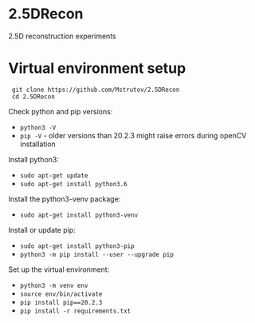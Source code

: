 # 2.5DRecon
2.5D reconstruction experiments

# Virtual environment setup
```
 git clone https://github.com/Mstrutov/2.5DRecon
 cd 2.5DRecon
```
Check python and pip versions:
- `python3 -V` 
- `pip -V` - older versions than 20.2.3 might raise errors during openCV installation

Install python3:
- `sudo apt-get update`
- `sudo apt-get install python3.6`

Install the python3-venv package:
- `sudo apt-get install python3-venv`

Install or update pip:
- `sudo apt-get install python3-pip`
- `python3 -m pip install --user --upgrade pip`

Set up the virtual environment:
- `python3 -m venv env`
- `source env/bin/activate`
- `pip install pip==20.2.3`
- `pip install -r requirements.txt`
